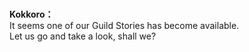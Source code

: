 # 

  
**Kokkoro：**  
It seems one of our Guild Stories has become available.  
Let us go and take a look, shall we?  
